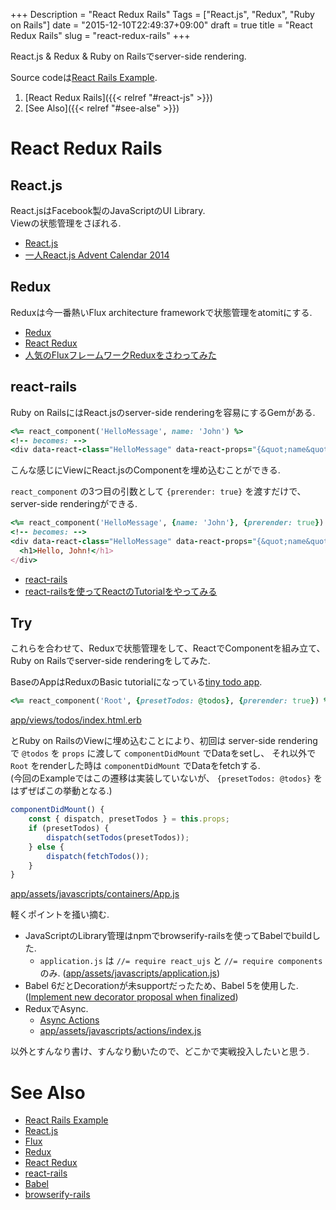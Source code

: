 +++
Description = "React Redux Rails"
Tags = ["React.js", "Redux", "Ruby on Rails"]
date = "2015-12-10T22:49:37+09:00"
draft = true
title = "React Redux Rails"
slug = "react-redux-rails"
+++

React.js & Redux & Ruby on Railsでserver-side rendering.

<!--more-->

Source codeは[React Rails Example](https://github.com/Rudolph-Miller/react_rails_example).

1. [React Redux Rails]({{< relref "#react-js" >}})
1. [See Also]({{< relref "#see-alse" >}})


# React Redux Rails

## React.js

React.jsはFacebook製のJavaScriptのUI Library.  
Viewの状態管理をさぼれる.

- [React.js](https://github.com/facebook/react)
- [一人React.js Advent Calendar 2014](http://qiita.com/advent-calendar/2014/reactjs)

## Redux

Reduxは今一番熱いFlux architecture frameworkで状態管理をatomitにする.

- [Redux](https://github.com/rackt/redux)
- [React Redux](https://github.com/rackt/react-redux)
- [人気のFluxフレームワークReduxをさわってみた](http://amagitakayosi.hatenablog.com/entry/2015/07/30/000000)

## react-rails

Ruby on RailsにはReact.jsのserver-side renderingを容易にするGemがある.

```rb
<%= react_component('HelloMessage', name: 'John') %>
<!-- becomes: -->
<div data-react-class="HelloMessage" data-react-props="{&quot;name&quot;:&quot;John&quot;}"></div>
```

こんな感じにViewにReact.jsのComponentを埋め込むことができる.

`react_component` の3つ目の引数として `{prerender: true}` を渡すだけで、server-side renderingができる.

```rb
<%= react_component('HelloMessage', {name: 'John'}, {prerender: true}) %>
<!-- becomes: -->
<div data-react-class="HelloMessage" data-react-props="{&quot;name&quot;:&quot;John&quot;}">
  <h1>Hello, John!</h1>
</div>
```

- [react-rails](https://github.com/reactjs/react-rails)
- [react-railsを使ってReactのTutorialをやってみる](http://qiita.com/joe-re/items/96f12dda4a62470d1d7c)

## Try

これらを合わせて、Reduxで状態管理をして、ReactでComponentを組み立て、Ruby on Railsでserver-side renderingをしてみた.

BaseのAppはReduxのBasic tutorialになっている[tiny todo app](http://rackt.org/redux/docs/basics/ExampleTodoList.html).

```rb
<%= react_component('Root', {presetTodos: @todos}, {prerender: true}) %>
```

[app/views/todos/index.html.erb](https://github.com/Rudolph-Miller/react_rails_example/blob/ab95d682a10b91358f01bb431be2cdb397795cdd/app/views/todos/index.html.erb#L1)

とRuby on RailsのViewに埋め込むことにより、初回は server-side renderingで `@todos` を `props` に渡して `componentDidMount` でDataをsetし、
それ以外で `Root` をrenderした時は `componentDidMount` でDataをfetchする.  
(今回のExampleではこの遷移は実装していないが、 `{presetTodos: @todos}` をはずぜばこの挙動となる.)


```js
componentDidMount() {
	const { dispatch, presetTodos } = this.props;
	if (presetTodos) {
		dispatch(setTodos(presetTodos));
	} else {
		dispatch(fetchTodos());
	}
}
```

[app/assets/javascripts/containers/App.js](https://github.com/Rudolph-Miller/react_rails_example/blob/ab95d682a10b91358f01bb431be2cdb397795cdd/app/assets/javascripts/containers/App.js#L38-L45)


軽くポイントを掻い摘む.

- JavaScriptのLibrary管理はnpmでbrowserify-railsを使ってBabelでbuildした.
  - `application.js` は `//= require react_ujs` と `//= require components` のみ. ([app/assets/javascripts/application.js](https://github.com/Rudolph-Miller/react_rails_example/blob/c07553236da0464393fccf75ecb6a3d61f48b4e2/app/assets/javascripts/application.js#L1-L2))
- Babel 6だとDecorationが未supportだったため、Babel 5を使用した. ([Implement new decorator proposal when finalized](http://phabricator.babeljs.io/T2645))
- ReduxでAsync.
  - [Async Actions](http://rackt.org/redux/docs/advanced/AsyncActions.html)
  - [app/assets/javascripts/actions/index.js](https://github.com/Rudolph-Miller/react_rails_example/blob/ab95d682a10b91358f01bb431be2cdb397795cdd/app/assets/javascripts/actions/index.js#L34-L54)


以外とすんなり書け、すんなり動いたので、どこかで実戦投入したいと思う.


# See Also

- [React Rails Example](https://github.com/Rudolph-Miller/react_rails_example)
- [React.js](https://github.com/facebook/react)
- [Flux](https://github.com/facebook/flux)
- [Redux](https://github.com/rackt/redux)
- [React Redux](https://github.com/rackt/react-redux)
- [react-rails](https://github.com/reactjs/react-rails)
- [Babel](https://github.com/browserify-rails/browserify-rails)
- [browserify-rails](https://github.com/browserify-rails/browserify-rails)
